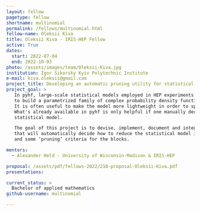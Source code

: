 ```yaml
---
layout: fellow
pagetype: fellow
shortname: multinomial
permalink: /fellows/multinomial.html
fellow-name: Oleksii Kiva
title: Oleksii Kiva - IRIS-HEP Fellow
active: True
dates:
  start: 2022-07-04
  end: 2022-10-03
photo: /assets/images/team/Oleksii-Kiva.jpg
institution: Igor Sikorsky Kyiv Polytechnic Institute
e-mail: kiva.oleksii@gmail.com
project_title: Developing an automatic pruning utility for statistical models in HistFactory format
project_goal: >
   In pyhf, large-scale statistical models employed in HEP experiments are constructed using a modular approach
   to build a parametrized family of complex probability density functions from more primitive conceptual building blocks.
   It is often useful to make the model more lightweight in order to speed-up the derivation of maximum-likelihood estimates of its parameters.
   What's already available in pyhf is only helpful if one manually decides and specifies exactly what blocks to remove ('prune') from the
   statistical model.

   The goal of this project is to devise, implement, document and integrate into the pyhf library framework a tool
   that will automatically decide how to reduce the statistical model in HistFactory format, given its pyhf-specification
   and some ‘pruning’ criteria for the blocks.

mentors:
  - Alexander Held - University of Wisconsin-Madison & IRIS-HEP

proposal: /assets/pdf/fellows-2022/210-proposal-Oleksii-Kiva.pdf
presentations:

current_status: >
  Bachelor of applied mathematics
github-username: multinomial

---
```


